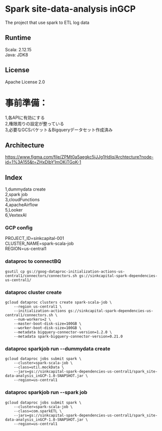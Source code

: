 # Spark site-data-analysis inGCP
The project that use spark to ETL log data

## Runtime
Scala: 2.12.15<br>
Java: JDK8

## License
Apache License 2.0

# 事前準備：<br>
1,各APIに有効にする<br>
2,権限周りの設定が整っている<br>
3,必要なGCSバケット＆Bigqueryデータセット作成済み<br>

## Architecture
https://www.figma.com/file/ZPMt0a5aegkc5jJJg1HdIq/Archtecture?node-id=1%3A155&t=ZHxDlbY1mOKiTGoK-1

## Index
1,dummydata create<br>
2,spark job<br>
3,cloudFunctions<br>
4,apacheAirflow<br>
5,Looker<br>
6,VextexAI



### GCP config
PROJECT_ID=sinkcapital-001<br>
CLUSTER_NAME=spark-scala-job<br>
REGION=us-central1



### dataproc to connectBQ
```shell
gsutil cp gs://goog-dataproc-initialization-actions-us-central1/connectors/connectors.sh gs://sinkcapital-spark-dependencies-us-central1/
```

### dataproc cluster create
```shell
gcloud dataproc clusters create spark-scala-job \
    --region us-central1 \
    --initialization-actions gs://sinkcapital-spark-dependencies-us-central1/connectors.sh \
	--num-workers=2 \
	--master-boot-disk-size=100GB \
	--worker-boot-disk-size=100GB \
	--metadata bigquery-connector-version=1.2.0 \
    --metadata spark-bigquery-connector-version=0.21.0
```

### dataproc sparkjob run --dummydata create
```shell
gcloud dataproc jobs submit spark \
    --cluster=spark-scala-job \
    --class=util.mockData \
    --jars=gs://sinkcapital-spark-dependencies-us-central1/spark_site-data-analysis_inGCP-1.0-SNAPSHOT.jar \
    --region=us-central1
```

### dataproc sparkjob run --spark job
```shell
gcloud dataproc jobs submit spark \
    --cluster=spark-scala-job \
    --class=com.sparkETL \
    --jars=gs://sinkcapital-spark-dependencies-us-central1/spark_site-data-analysis_inGCP-1.0-SNAPSHOT.jar \
    --region=us-central1
```

